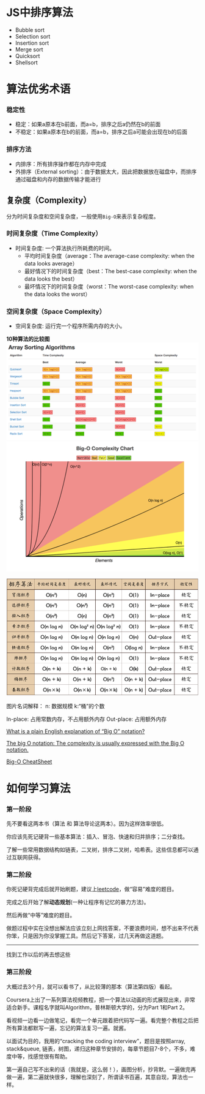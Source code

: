 # **JS中排序算法**

- Bubble sort
- Selection sort
- Insertion sort
- Merge sort
- Quicksort
- Shellsort

# 算法优劣术语

### **稳定性**
- 稳定：如果a原本在b前面，而a=b，排序之后a仍然在b的前面 
- 不稳定：如果a原本在b的前面，而a=b，排序之后a可能会出现在b的后面

### **排序方法**
- 内排序：所有排序操作都在内存中完成 
- 外排序（External sorting）：由于数据太大，因此把数据放在磁盘中，而排序通过磁盘和内存的数据传输才能进行

## 复杂度（Complexity）

分为时间复杂度和空间复杂度，一般使用`Big-O`来表示复杂程度。

### **时间复杂度（Time Complexity）**
- 时间复杂度: 一个算法执行所耗费的时间。
    - 平均时间复杂度（average：The average-case complexity: when the data looks average）
    - 最好情况下的时间复杂度（best：The best-case complexity: when the data looks the best）
    - 最坏情况下的时间复杂度（worst：The worst-case complexity: when the data looks the worst）

### **空间复杂度（Space Complexity）**
- 空间复杂度: 运行完一个程序所需内存的大小。


**10种算法的比较图**
![10种算法](images/ArraySort.png)
![复杂度](images/big-o-complexity.png)

![中文版](images/tenSorts.png)

图片名词解释： n: 数据规模 k:“桶”的个数 

In-place: 占用常数内存，不占用额外内存 Out-place: 占用额外内存

[What is a plain English explanation of “Big O” notation?](https://stackoverflow.com/questions/487258/what-is-a-plain-english-explanation-of-big-o-notation)

[The big O notation: The complexity is usually expressed with the Big O notation.](https://stackoverflow.com/questions/487258/what-is-a-plain-english-explanation-of-big-o-notation)

[Big-O CheatSheet](http://bigocheatsheet.com/)

# 如何学习算法

### 第一阶段

先不要看这两本书（算法 和 算法导论这两本）。因为这样效率很低。

你应该先死记硬背一些基本算法：插入、冒泡、快速和归并排序；二分查找。

了解一些常用数据结构如链表，二叉树，排序二叉树，哈希表。这些信息都可以通过互联网获得。

### 第二阶段

你死记硬背完成后就开始刷题，建议上[leetcode](https://leetcode.com)，做“容易”难度的题目。

完成之后开始了解**动态规划**(一种让程序有记忆的暴力方法)。


然后再做“中等”难度的题目。

做题过程中实在没想出解法应该立刻上网找答案，不要浪费时间，想不出来不代表你笨，只是因为你没掌握工具。然后记下答案，过几天再做这道题。

---

找到工作以后的再去想这些


### 第三阶段

大概过去3个月，就可以看书了，从比较薄的那本（算法第四版）看起。

Coursera上出了一系列算法视频教程，把一个算法以动画的形式展现出来，非常适合新手。课程名字就叫Algorithm，普林斯顿大学的，分为Part 1和Part 2。

看视频一边看一边做笔记，看完一个单元跟着把代码写一遍。看完整个教程之后把所有算法都默写一遍，忘记的算法复习一遍。就酱。

以面试为目的，我用的“cracking the coding interview”，题目是按照array, stack&queue, 链表，树图，递归这种章节安排的，每章节题目7-8个，不多，难度中等，找感觉很有帮助。

第一遍自己写不出来的话（我就是，这么弱！），画图分析，抄背默。一遍做完再做一遍，第二遍就快很多，理解也深刻了，所谓读书百遍，其意自现，算法也一样。



		
